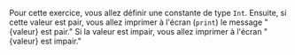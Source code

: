 Pour cette exercice, vous allez définir une constante de type `Int`.
Ensuite, si cette valeur est pair, vous allez imprimer à l'écran (`print`) le message "{valeur} est pair."
Si la valeur est impair, vous allez imprimer à l'écran "{valeur} est impair."